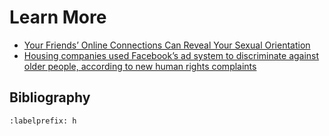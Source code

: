 # Learn More

- [Your Friends’ Online Connections Can Reveal Your Sexual Orientation](https://www.vice.com/en/article/gvydky/your-friends-online-connections-can-reveal-your-sexual-orientation)
- [Housing companies used Facebook’s ad system to discriminate against older people, according to new human rights complaints](https://www.washingtonpost.com/technology/2019/09/18/housing-companies-used-facebooks-ad-system-discriminate-against-older-people-according-new-human-rights-charges/)


## Bibliography
```{bibliography} ch08_references.bib
:labelprefix: h
```